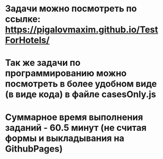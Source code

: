 # Задачи можно посмотреть по ссылке: https://pigalovmaxim.github.io/TestForHotels/
# Так же задачи по программированию можно посмотреть в более удобном виде (в виде кода) в файле casesOnly.js
# Суммарное время выполнения заданий - 60.5 минут (не считая формы и выкладывания на GithubPages)
